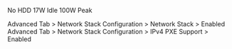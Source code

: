 

No HDD 
17W Idle
100W Peak


Advanced Tab > Network Stack Configuration > Network Stack > Enabled
Advanced Tab > Network Stack Configuration > IPv4 PXE Support > Enabled
